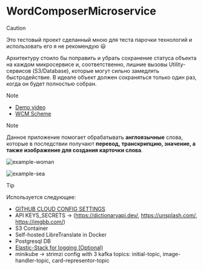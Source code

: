 # WordComposerMicroservice

> [!CAUTION]
> Это тестовый проект сделанный мною для теста парочки технологий и использовать его я не рекомендую 😃
>
>  Архитектуру стоило бы поправить и убрать сохранение статуса объекта на каждом микросервисе и, соответственно, лишние вызовы Utility-сервисов (S3/Database), которые могут сильно замедлять быстродействие. В идеале объект должен сохраняться только один раз, когда он будет полностью собран.

> [!NOTE]  
> * [Demo video](https://drive.google.com/file/d/1z0o_aCw4Ef8Z3Lf-KmbfwyD-yiEkTtIk/view)
> * [WCM Scheme](https://www.figma.com/board/NAss9AIxLZl4a5mzyvPmw3/WCM-Scheme?node-id=27-296&t=xo68IR39sDgCMfbt-4)

> [!NOTE]  
> Данное приложение помогает обрабатывать **англоязычные** слова, которые в последствии получают **перевод, транскрипцию, значение, а также изображение для создания карточки слова**.
>
> ![example-woman](examples/af96fdcc3502.jpg)
>
> ![example-sea](examples/a562fd6c125e.jpg)

> [!TIP]
> Используется следующее:
> * [GITHUB CLOUD CONFIG SETTINGS](https://github.com/hannahmontana-554/word-composer-microservices/tree/master/spring_cloud_config_settings-master)
> * API KEYS_SECRETS -> (https://dictionaryapi.dev/, https://unsplash.com/, https://imgbb.com/)
> * S3 Container
> * Self-hosted LibreTranslate in Docker
> * Postgresql DB
> * [Elastic-Stack for logging (Optional)](https://github.com/hannahmontana-554/elk-stack)
> * minikube -> strimzi config with 3 kafka topics: initial-topic, image-handler-topic, card-representor-topic
